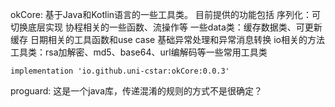 okCore: 基于Java和Kotlin语言的一些工具类。
目前提供的功能包括
序列化：可切换底层实现
协程相关的一些函数、流操作等
一些data类：缓存数据类、可更新缓存
日期相关的工具函数和use case
基础异常处理和异常消息转换
io相关的方法
工具类：rsa加解密、md5、base64、url编解码等一些常用工具类


`implementation 'io.github.uni-cstar:okCore:0.0.3'`

proguard:
这是一个java库，传递混淆的规则的方式不是很确定？
